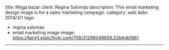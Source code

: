 title: Mega bazar
client: Regina Salomão
description: This email marketing design image is for a sales marketing campaign.
category: web
date: 2014/3/1
tags: 
- regina salomao
- email marketing image
image: https://farm1.staticflickr.com/708/21296049659_02b6db1661
---
